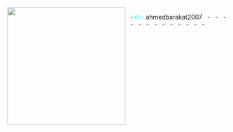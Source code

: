 <center>

<img align='left' src="https://github.com/user-attachments/assets/71db8451-ed9d-499b-aae6-e059a3d53677" width="270" margin="20px">


</center>

&nbsp;&nbsp;- <code style="color : cyan">OS:</code> ahmedbarakat2007
&nbsp;&nbsp;- 
&nbsp;&nbsp;- 
&nbsp;&nbsp;- 
&nbsp;&nbsp;- 
&nbsp;&nbsp;- 
&nbsp;&nbsp;- 
&nbsp;&nbsp;- 
&nbsp;&nbsp;- 
&nbsp;&nbsp;- 
&nbsp;&nbsp;- 
&nbsp;&nbsp;-
&nbsp;&nbsp;- 
&nbsp;&nbsp;- 

